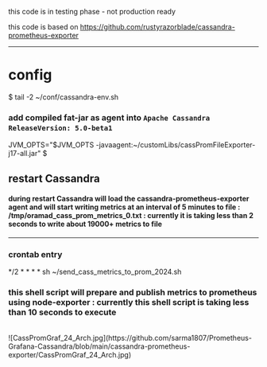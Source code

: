 this code is in testing phase - not production ready

this code is based on https://github.com/rustyrazorblade/cassandra-prometheus-exporter

---

# config
$ tail -2 ~/conf/cassandra-env.sh
### add compiled fat-jar as agent into ` Apache Cassandra ReleaseVersion: 5.0-beta1 `
JVM_OPTS="$JVM_OPTS -javaagent:~/customLibs/cassPromFileExporter-j17-all.jar"
$

## restart Cassandra
#### during restart Cassandra will load the cassandra-prometheus-exporter agent and will start writing metrics at an interval of 5 minutes to file : /tmp/oramad_cass_prom_metrics_0.txt : currently it is taking less than 2 seconds to write about 19000+ metrics to file

---
### crontab entry
*/2 * * * * sh ~/send_cass_metrics_to_prom_2024.sh
### this shell script will prepare and publish metrics to prometheus using node-exporter : currently this shell script is taking less than 10 seconds to execute
<br>
![CassPromGraf_24_Arch.jpg](https://github.com/sarma1807/Prometheus-Grafana-Cassandra/blob/main/cassandra-prometheus-exporter/CassPromGraf_24_Arch.jpg)
